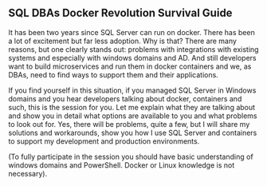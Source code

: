## SQL DBAs Docker Revolution Survival Guide

It has been two years since SQL Server can run on docker. There has been a lot of excitement but far less adoption. 
Why is that? There are many reasons, but one clearly stands out: problems with integrations with existing systems and especially with windows domains and AD.
And still developers want to build microservices and run them in docker containers and we, as DBAs, need to find ways to support them and their applications. 

If you find yourself in this situation, if you managed SQL Server in Windows domains and you hear developers talking about docker, containers and such, this is the session for you. 
Let me explain what they are talking about and show you in detail what options are available to you and what problems to look out for. Yes, there will be problems, 
quite a few, but I will share my solutions and workarounds, show you how I use SQL Server and containers to support my development and production environments.

(To fully participate in the session you should have basic understanding of windows domains and PowerShell. Docker or Linux knowledge is not necessary). 
